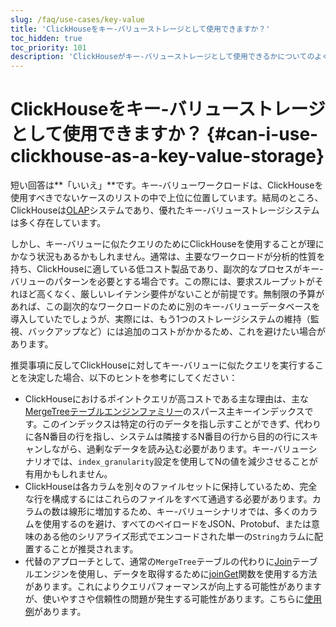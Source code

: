```yaml
---
slug: /faq/use-cases/key-value
title: 'ClickHouseをキー-バリューストレージとして使用できますか？'
toc_hidden: true
toc_priority: 101
description: 'ClickHouseがキー-バリューストレージとして使用できるかについてのよくある質問に答えます。'
---
```



# ClickHouseをキー-バリューストレージとして使用できますか？ {#can-i-use-clickhouse-as-a-key-value-storage}

短い回答は**「いいえ」**です。キー-バリューワークロードは、ClickHouseを使用すべきでないケースのリストの中で上位に位置しています。結局のところ、ClickHouseは[OLAP](../../faq/general/olap.md)システムであり、優れたキー-バリューストレージシステムは多く存在しています。

しかし、キー-バリューに似たクエリのためにClickHouseを使用することが理にかなう状況もあるかもしれません。通常は、主要なワークロードが分析的性質を持ち、ClickHouseに適している低コスト製品であり、副次的なプロセスがキー-バリューのパターンを必要とする場合です。この際には、要求スループットがそれほど高くなく、厳しいレイテンシ要件がないことが前提です。無制限の予算があれば、この副次的なワークロードのために別のキー-バリューデータベースを導入していたでしょうが、実際には、もう1つのストレージシステムの維持（監視、バックアップなど）には追加のコストがかかるため、これを避けたい場合があります。

推奨事項に反してClickHouseに対してキー-バリューに似たクエリを実行することを決定した場合、以下のヒントを参考にしてください：

- ClickHouseにおけるポイントクエリが高コストである主な理由は、主な[MergeTreeテーブルエンジンファミリー](../..//engines/table-engines/mergetree-family/mergetree.md)のスパース主キーインデックスです。このインデックスは特定の行のデータを指し示すことができず、代わりに各N番目の行を指し、システムは隣接するN番目の行から目的の行にスキャンしながら、過剰なデータを読み込む必要があります。キー-バリューシナリオでは、`index_granularity`設定を使用してNの値を減少させることが有用かもしれません。
- ClickHouseは各カラムを別々のファイルセットに保持しているため、完全な行を構成するにはこれらのファイルをすべて通過する必要があります。カラムの数は線形に増加するため、キー-バリューシナリオでは、多くのカラムを使用するのを避け、すべてのペイロードをJSON、Protobuf、または意味のある他のシリアライズ形式でエンコードされた単一の`String`カラムに配置することが推奨されます。
- 代替のアプローチとして、通常の`MergeTree`テーブルの代わりに[Join](../../engines/table-engines/special/join.md)テーブルエンジンを使用し、データを取得するために[joinGet](../../sql-reference/functions/other-functions.md#joinget)関数を使用する方法があります。これによりクエリパフォーマンスが向上する可能性がありますが、使いやすさや信頼性の問題が発生する可能性があります。こちらに[使用例](https://github.com/ClickHouse/ClickHouse/blob/master/tests/queries/0_stateless/00800_versatile_storage_join.sql#L49-L51)があります。
